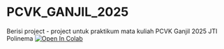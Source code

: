 # PCVK_GANJIL_2025
Berisi project - project untuk praktikum mata kuliah PCVK Ganjil 2025 JTI Polinema
[![Open In Colab](https://colab.research.google.com/assets/colab-badge.svg)](https://colab.research.google.com/github/dimas1625/PCVK_GANJIL_2025/blob/main/Week1.ipynb)
